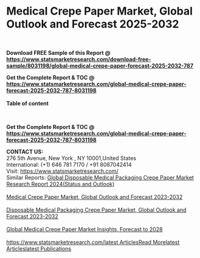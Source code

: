 <h1>Medical Crepe Paper Market, Global Outlook and Forecast 2025-2032</h1><br/><p><strong>Download FREE Sample of this Report @ <a href="https://www.statsmarketresearch.com/download-free-sample/8031198/global-medical-crepe-paper-forecast-2025-2032-787">https://www.statsmarketresearch.com/download-free-sample/8031198/global-medical-crepe-paper-forecast-2025-2032-787</a></strong></p><div><b>Get the Complete Report & TOC @ <a href="https://www.statsmarketresearch.com/global-medical-crepe-paper-forecast-2025-2032-787-8031198">https://www.statsmarketresearch.com/global-medical-crepe-paper-forecast-2025-2032-787-8031198</a></b></div><br><b>Table of content</b><p><br><div><b>Get the Complete Report & TOC @ <a href="https://www.statsmarketresearch.com/global-medical-crepe-paper-forecast-2025-2032-787-8031198">https://www.statsmarketresearch.com/global-medical-crepe-paper-forecast-2025-2032-787-8031198</a></b></div></p> <b>CONTACT US:</b><br>276 5th Avenue, New York , NY 10001,United States<br>International: (+1) 646 781 7170 / +91 8087042414<br>Visit: <a href="https://www.statsmarketresearch.com/">https://www.statsmarketresearch.com/</a><br>Similar Reports: <a href="https://www.statsmarketresearch.com/global-medical-crepe-paper-forecast-2025-2032-787-8031198">Global Disposable Medical Packaging Crepe Paper Market Research Report 2024(Status and Outlook)</a><br/><br/><a href="https://www.statsmarketresearch.com/global-medical-crepe-paper-forecast-2025-2032-787-8031198">Medical Crepe Paper Market, Global Outlook and Forecast 2023-2032</a><br/><br/><a href="https://www.statsmarketresearch.com/global-medical-crepe-paper-forecast-2025-2032-787-8031198">Disposable Medical Packaging Crepe Paper Market, Global Outlook and Forecast 2023-2032</a><br/><br/><a href="https://www.statsmarketresearch.com/global-medical-crepe-paper-forecast-2025-2032-787-8031198">Global Medical Crepe Paper Market Insights, Forecast to 2028</a><br/><br/><a href="https://gyeongbokgung.com">https://www.statsmarketresearch.com/</a><a href="https://hallyeomaritime.com">latest Articles</a><a href="https://jingwansa.com">Read More</a><a href=https://nguoiviet.jp/">latest Articles</a><a href="https://www.intelmarketresearch.com/">latest Publications</a>